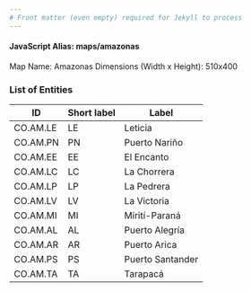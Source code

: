 ```yaml
---
# Front matter (even empty) required for Jekyll to process
---
```


#### JavaScript Alias: maps/amazonas

Map Name: Amazonas
Dimensions (Width x Height): 510x400





### List of Entities

ID | Short label | Label
---|---|---|
CO.AM.LE|LE|Leticia
CO.AM.PN|PN|Puerto Nariño
CO.AM.EE|EE|El Encanto
CO.AM.LC|LC|La Chorrera
CO.AM.LP|LP|La Pedrera
CO.AM.LV|LV|La Victoria
CO.AM.MI|MI|Mirití-Paraná
CO.AM.AL|AL|Puerto Alegría
CO.AM.AR|AR|Puerto Arica
CO.AM.PS|PS|Puerto Santander
CO.AM.TA|TA|Tarapacá